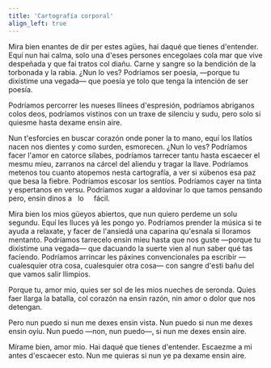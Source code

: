 ```yaml
---
title: 'Cartografía corporal'
align_left: true
---
```

Mira bien enantes de dir per estes agües, 
hai daqué que tienes d'entender. 
Equí nun hai calma,
solo una d'eses persones encegolaes cola mar
que vive despeñada y 
que fai tratos col diañu.
Carne y sangre 
so la bendición 
de la torbonada y la rabia.
¿Nun lo ves?
Podríamos ser poesía,
—porque tu dixístime una vegada—
que poesía ye 
tolo que tenga la intención
de 
ser
poesía.

Podríamos percorrer les nueses llínees d'espresión,
podríamos abriganos colos deos,
podríamos vistinos con un traxe
de silenciu y sudu, 
pero solo si quiesme hasta dexame ensin aire. 

Nun t'esforcies en buscar corazón
onde poner la to mano,
equí los llatíos nacen nos dientes
y como surden, 
esmorecen.
¿Nun lo ves?
Podríamos facer l'amor en catorce sílabes,
podríamos tarrecer tantu hasta escaecer el mesmu mieu,
zarranos na cárcel del aliendu y tragar la llave.
Podríamos metenos tou
cuanto atopemos nesta cartografía,
a ver si xúbenos
esa paz
que besa la fiebre.
Podríamos escosar los sentíos. 
Podríamos cayer na tinta 
y espertanos en versu.
Podríamos xugar a aldovinar
lo que tamos pensando
pero,
ensin dinos
a 
&nbsp;&nbsp;lo 
&nbsp;&nbsp;&nbsp;&nbsp;fácil.

Mira bien los mios güeyos abiertos,
que nun quiero perdeme
un solu segundu.
Equí les lluces 
yá les pongo yo.
Podríamos prender la música
si te ayuda a relaxate,
y facer de l'ansiedá 
una caparina qu'esnala 
si lloramos mentanto.
Podríamos tarrecelo ensin mieu
hasta que nos guste
—porque tu dixístime una vegada—
que dacuando la suerte vien
al nun saber qué tas faciendo.
Podríamos arrincar les páxines convencionales
pa escribir
—cualesquier otra cosa,
cualesquier otra cosa—
con sangre d'esti bañu del
que vamos salir llimpios.

Porque tu, amor mio, 
quies ser
sol de les mios nueches de seronda.
Quies faer llarga la batalla,
col corazón na ensin razón,
nin amor o dolor 
que nos detengan.

Pero nun puedo
si nun me dexes 
ensin vista.
Nun puedo
si nun me dexes
ensin oyíu.
Nun puedo 
—non,
nun
puedo—, 
si 
nun
me
dexes 
ensin
aire.

Mírame bien,
amor mio. 
Hai daqué que tienes d'entender.
Escaezme a mi 
antes d'escaecer esto.
Nun me quieras
si nun ye pa dexame 
ensin aire.
